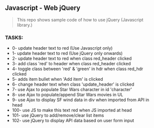 ## Javascript - Web jQuery

> This repo shows sample code of how to use jQuery (Javascript library.)

### TASKS:

- 0- update header text to red (Use Javascript only)
- 1- update header text to red (Use jQuery only onwards)
- 2- update header text to red when class red_header clicked
- 3- add class 'red' to header when class red_header clicked
- 4- toggle class between 'red' & 'green' in hdr when class red_hdr clicked
- 5- adds item bullet when 'Add item' is clicked
- 6- change header text when class 'update_header' is clicked
- 7- use Ajax to populate Star Wars character in id 'character'
- 8- use Ajax to populate/append Star Wars movies in UL
- 9- use Ajax to display SF wind data in div when imported from API in head
- 100- use JS to make this text red when JS imported at head
- 101- use jQuery to add/remove/clear list items
- 102- use jQuery to display API data based on user form input
